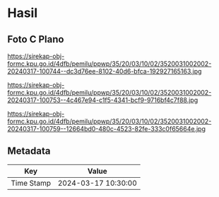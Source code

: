 # Hasil

## Foto C Plano

https://sirekap-obj-formc.kpu.go.id/4dfb/pemilu/ppwp/35/20/03/10/02/3520031002002-20240317-100744--dc3d76ee-8102-40d6-bfca-192927165163.jpg

https://sirekap-obj-formc.kpu.go.id/4dfb/pemilu/ppwp/35/20/03/10/02/3520031002002-20240317-100753--4c467e94-c1f5-4341-bcf9-9716bf4c7f88.jpg

https://sirekap-obj-formc.kpu.go.id/4dfb/pemilu/ppwp/35/20/03/10/02/3520031002002-20240317-100759--12664bd0-480c-4523-82fe-333c0f65664e.jpg


## Metadata

| Key        | Value               |
| ---------- | ------------------- |
| Time Stamp | 2024-03-17 10:30:00 |



